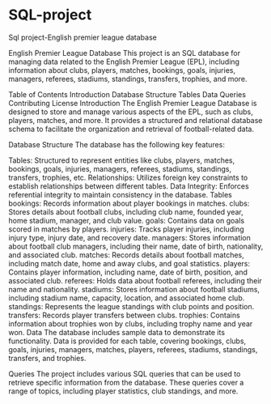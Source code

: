 # SQL-project
Sql project-English premier league database

English Premier League Database
This project is an SQL database for managing data related to the English Premier League (EPL), including information about clubs, players, matches, bookings, goals, injuries, managers, referees, stadiums, standings, transfers, trophies, and more.

Table of Contents
Introduction
Database Structure
Tables
Data
Queries
Contributing
License
Introduction
The English Premier League Database is designed to store and manage various aspects of the EPL, such as clubs, players, matches, and more. It provides a structured and relational database schema to facilitate the organization and retrieval of football-related data.

Database Structure
The database has the following key features:

Tables: Structured to represent entities like clubs, players, matches, bookings, goals, injuries, managers, referees, stadiums, standings, transfers, trophies, etc.
Relationships: Utilizes foreign key constraints to establish relationships between different tables.
Data Integrity: Enforces referential integrity to maintain consistency in the database.
Tables
bookings: Records information about player bookings in matches.
clubs: Stores details about football clubs, including club name, founded year, home stadium, manager, and club value.
goals: Contains data on goals scored in matches by players.
injuries: Tracks player injuries, including injury type, injury date, and recovery date.
managers: Stores information about football club managers, including their name, date of birth, nationality, and associated club.
matches: Records details about football matches, including match date, home and away clubs, and goal statistics.
players: Contains player information, including name, date of birth, position, and associated club.
referees: Holds data about football referees, including their name and nationality.
stadiums: Stores information about football stadiums, including stadium name, capacity, location, and associated home club.
standings: Represents the league standings with club points and position.
transfers: Records player transfers between clubs.
trophies: Contains information about trophies won by clubs, including trophy name and year won.
Data
The database includes sample data to demonstrate its functionality. Data is provided for each table, covering bookings, clubs, goals, injuries, managers, matches, players, referees, stadiums, standings, transfers, and trophies.

Queries
The project includes various SQL queries that can be used to retrieve specific information from the database. These queries cover a range of topics, including player statistics, club standings, and more.
